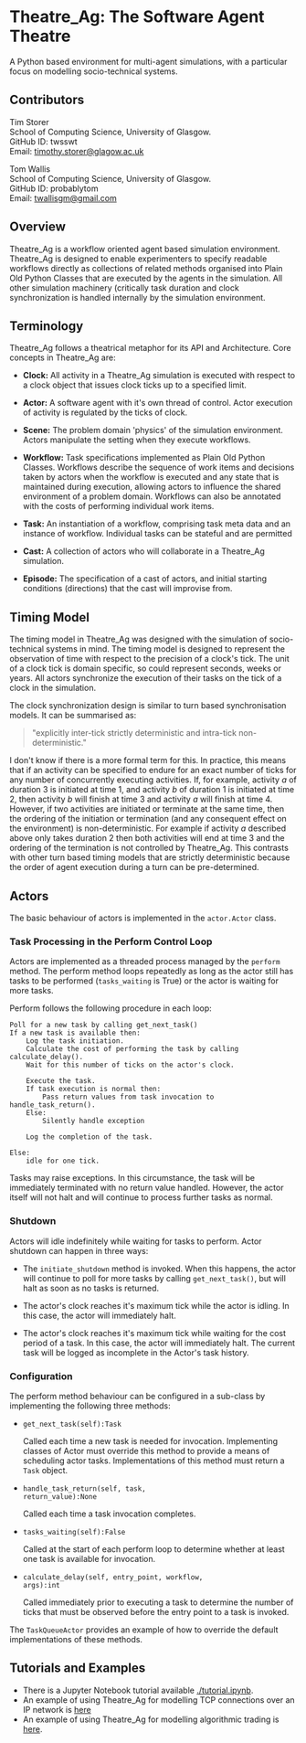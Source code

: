 
# Theatre_Ag: The Software Agent Theatre

A Python based environment for multi-agent simulations, with a particular focus on modelling socio-technical systems.

## Contributors

Tim Storer<br/>
School of Computing Science, University of Glasgow.<br/>
GitHub ID: twsswt<br>
Email: [timothy.storer@glagow.ac.uk](mailto:timothy.storer@glagow.ac.uk)

Tom Wallis<br/>
School of Computing Science, University of Glasgow.<br/>
GitHub ID: probablytom<br>
Email: [twallisgm@gmail.com](mailto:twallisgm@gmail.com)

## Overview

Theatre_Ag is a workflow oriented agent based simulation environment.  Theatre_Ag is designed to enable experimenters to
specify readable workflows directly as collections of related methods organised into Plain Old Python Classes that are
executed by the agents in the simulation.  All other simulation machinery (critically task duration and clock
synchronization is handled internally by the simulation environment.

## Terminology

Theatre_Ag follows a theatrical metaphor for its API and Architecture.  Core concepts in Theatre_Ag are:

 * **Clock:** All activity in a Theatre_Ag simulation is executed with respect to a clock object that issues clock ticks
   up to a specified limit.

 * **Actor:** A software agent with it's own thread of control.  Actor execution of activity is regulated by the ticks of
   clock.

 * **Scene:** The problem domain 'physics' of the simulation environment.  Actors manipulate the setting when
   they execute workflows.

 * **Workflow:** Task specifications implemented as Plain Old Python Classes.  Workflows describe the sequence of work
   items
   and decisions taken by actors when the workflow is executed and any state that is maintained during execution,
   allowing actors to influence the shared environment of a problem domain.
   Workflows can also be annotated with the costs of performing individual work items.

 * **Task:** An instantiation of a workflow, comprising task meta data and an instance of workflow.  Individual tasks can
   be stateful and are permitted

 * **Cast:** A collection of actors who will collaborate in a Theatre_Ag simulation.

 * **Episode:** The specification of a cast of actors, and initial starting conditions (directions) that the cast will
   improvise from.

## Timing Model

The timing model in Theatre_Ag was designed with the simulation of socio-technical systems in mind. The timing model is
designed to represent the observation of time with respect to the precision of a clock's tick.  The unit of a clock tick
is domain specific, so could represent seconds, weeks or years. All actors synchronize the execution of their tasks on
the tick of a clock in the simulation.

The clock synchronization design is similar to turn based synchronisation models. It can be summarised as:

> "explicitly inter-tick strictly deterministic and intra-tick non-deterministic."

I don't know if there is a more formal term for this. In practice, this means that if an activity
can be specified to endure for an exact number of ticks for any number of concurrently executing activities.  If, for
example, activity *a* of duration 3 is initiated at time 1, and activity *b* of duration 1 is initiated at time 2,
then  activity *b* will finish at time 3 and activity *a* will finish at time 4.  However, if two activities are
initiated or terminate at the same time, then the ordering of the initiation or
termination (and any consequent effect on the environment) is non-deterministic.  For example if activity *a* described
above only takes duration 2 then both activities will end at time 3 and the ordering of the termination is not
controlled by Theatre_Ag.  This contrasts with other turn based timing models that are strictly deterministic because
the order of agent execution during a turn can be pre-determined.

## Actors

The basic behaviour of actors is implemented in the <code>actor.Actor</code> class.

### Task Processing in the Perform Control Loop

Actors are implemented as a threaded process managed by the <code>perform</code> method. The perform method loops
repeatedly as long as the actor still has tasks to be performed (<code>tasks_waiting</code> is True) or the actor is
waiting for more tasks.

Perform follows the following procedure in each loop:

    Poll for a new task by calling get_next_task()
    If a new task is available then:
        Log the task initiation.
        Calculate the cost of performing the task by calling calculate_delay().
        Wait for this number of ticks on the actor's clock.

        Execute the task.
        If task execution is normal then:
            Pass return values from task invocation to handle_task_return().
        Else:
            Silently handle exception

        Log the completion of the task.

    Else:
        idle for one tick.

Tasks may raise exceptions.  In this circumstance, the task will be immediately terminated with no return value handled.
However, the actor itself will not halt and will continue to process further tasks as normal.

### Shutdown

Actors will idle indefinitely while waiting for tasks to perform. Actor shutdown can happen in three ways:

 * The <code>initiate_shutdown</code> method is invoked.  When this happens, the actor will continue to poll for more
   tasks by calling  <code>get_next_task()</code>, but will halt as soon as no tasks is returned.

 * The actor's clock reaches it's maximum tick while the actor is idling.  In this case, the actor will immediately
   halt.

 * The actor's clock reaches it's maximum tick while waiting for the cost period of a task. In this case, the actor
   will immediately halt.  The current task will be logged as incomplete in the Actor's task history.

### Configuration

The perform method behaviour can be configured in a sub-class by implementing the following three methods:

 * <code>get_next_task(self):Task</code>

   Called each time a new task is needed for invocation.  Implementing classes of Actor must override this method to
   provide a means of scheduling actor tasks.  Implementations of this method must return a <code>Task</code> object.

 * <code>handle_task_return(self, task, return_value):None</code>

   Called each time a task invocation completes.

 * <code>tasks_waiting(self):False</code>

   Called at the start of each perform loop to determine whether at least one task is available for invocation.

 * <code>calculate_delay(self, entry_point, workflow, args):int</code>

   Called immediately prior to executing a task to determine the number of ticks that must be observed before the
   entry point to a task is invoked.

The <code>TaskQueueActor</code> provides an example of how to override the default implementations of these methods.

## Tutorials and Examples

 * There is a Jupyter Notebook tutorial available [./tutorial.ipynb](./tutorial.ipynb).
 * An example of using Theatre_Ag for modelling TCP connections over an IP network is [here](https://github.com/twsswt/theatre_tcp_ip)
 * An example of using Theatre_Ag for modelling algorithmic trading is [here](https://github.com/twsswt/pyagora).

